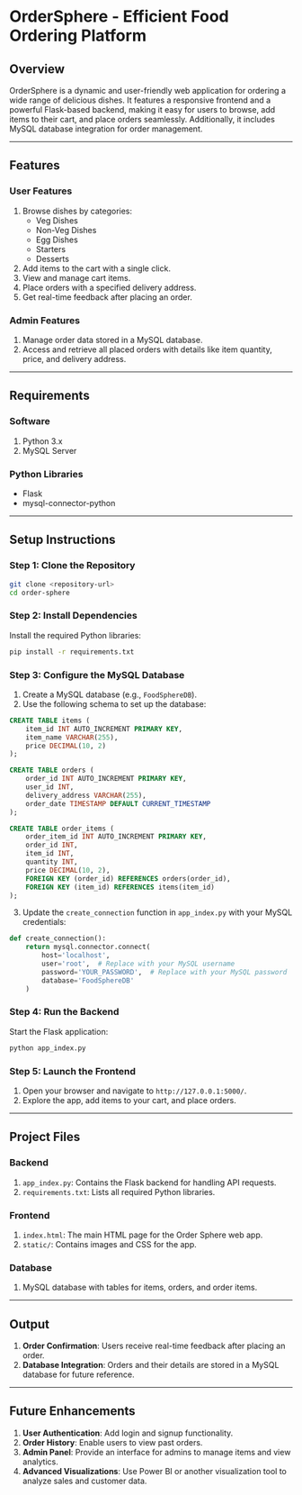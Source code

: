 # OrderSphere - Efficient Food Ordering Platform

## Overview

OrderSphere is a dynamic and user-friendly web application for ordering a wide range of delicious dishes. It features a responsive frontend and a powerful Flask-based backend, making it easy for users to browse, add items to their cart, and place orders seamlessly. Additionally, it includes MySQL database integration for order management.

---

## Features

### User Features
1. Browse dishes by categories:
   - Veg Dishes
   - Non-Veg Dishes
   - Egg Dishes
   - Starters
   - Desserts
2. Add items to the cart with a single click.
3. View and manage cart items.
4. Place orders with a specified delivery address.
5. Get real-time feedback after placing an order.

### Admin Features
1. Manage order data stored in a MySQL database.
2. Access and retrieve all placed orders with details like item quantity, price, and delivery address.

---

## Requirements

### Software
1. Python 3.x
2. MySQL Server

### Python Libraries
- Flask
- mysql-connector-python

---

## Setup Instructions

### Step 1: Clone the Repository
```bash
git clone <repository-url>
cd order-sphere
````

### Step 2: Install Dependencies

Install the required Python libraries:

```bash
pip install -r requirements.txt
```

### Step 3: Configure the MySQL Database

1. Create a MySQL database (e.g., `FoodSphereDB`).
2. Use the following schema to set up the database:

```sql
CREATE TABLE items (
    item_id INT AUTO_INCREMENT PRIMARY KEY,
    item_name VARCHAR(255),
    price DECIMAL(10, 2)
);

CREATE TABLE orders (
    order_id INT AUTO_INCREMENT PRIMARY KEY,
    user_id INT,
    delivery_address VARCHAR(255),
    order_date TIMESTAMP DEFAULT CURRENT_TIMESTAMP
);

CREATE TABLE order_items (
    order_item_id INT AUTO_INCREMENT PRIMARY KEY,
    order_id INT,
    item_id INT,
    quantity INT,
    price DECIMAL(10, 2),
    FOREIGN KEY (order_id) REFERENCES orders(order_id),
    FOREIGN KEY (item_id) REFERENCES items(item_id)
);
```

3. Update the `create_connection` function in `app_index.py` with your MySQL credentials:

```python
def create_connection():
    return mysql.connector.connect(
        host='localhost',
        user='root',  # Replace with your MySQL username
        password='YOUR_PASSWORD',  # Replace with your MySQL password
        database='FoodSphereDB'
    )
```

### Step 4: Run the Backend

Start the Flask application:

```bash
python app_index.py
```

### Step 5: Launch the Frontend

1. Open your browser and navigate to `http://127.0.0.1:5000/`.
2. Explore the app, add items to your cart, and place orders.

---

## Project Files

### Backend

1. `app_index.py`: Contains the Flask backend for handling API requests.
2. `requirements.txt`: Lists all required Python libraries.

### Frontend

1. `index.html`: The main HTML page for the Order Sphere web app.
2. `static/`: Contains images and CSS for the app.

### Database

1. MySQL database with tables for items, orders, and order items.

---

## Output

1. **Order Confirmation**: Users receive real-time feedback after placing an order.
2. **Database Integration**: Orders and their details are stored in a MySQL database for future reference.

---

## Future Enhancements

1. **User Authentication**: Add login and signup functionality.
2. **Order History**: Enable users to view past orders.
3. **Admin Panel**: Provide an interface for admins to manage items and view analytics.
4. **Advanced Visualizations**: Use Power BI or another visualization tool to analyze sales and customer data.
